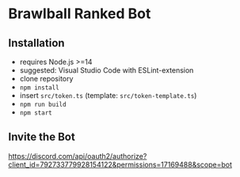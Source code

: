 # Brawlball Ranked Bot

## Installation
- requires Node.js >=14
- suggested: Visual Studio Code with ESLint-extension
- clone repository
- `npm install`
- insert `src/token.ts` (template: `src/token-template.ts`)
- `npm run build`
- `npm start`

## Invite the Bot
https://discord.com/api/oauth2/authorize?client_id=792733779928154122&permissions=17169488&scope=bot